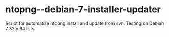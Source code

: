 ntopng--debian-7-installer-updater
==================================

Script for automatize ntopng install and update from svn. Testing on Debian 7 32 y 64 bits
